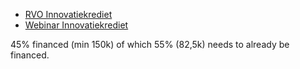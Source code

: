 - [RVO Innovatiekrediet](https://www.rvo.nl/subsidies-financiering/innovatiekrediet)
- [Webinar Innovatiekrediet](https://www.rvo.nl/onderwerpen/innovatiekrediet/webinar)

45% financed (min 150k) of which 55% (82,5k) needs to already be financed.
